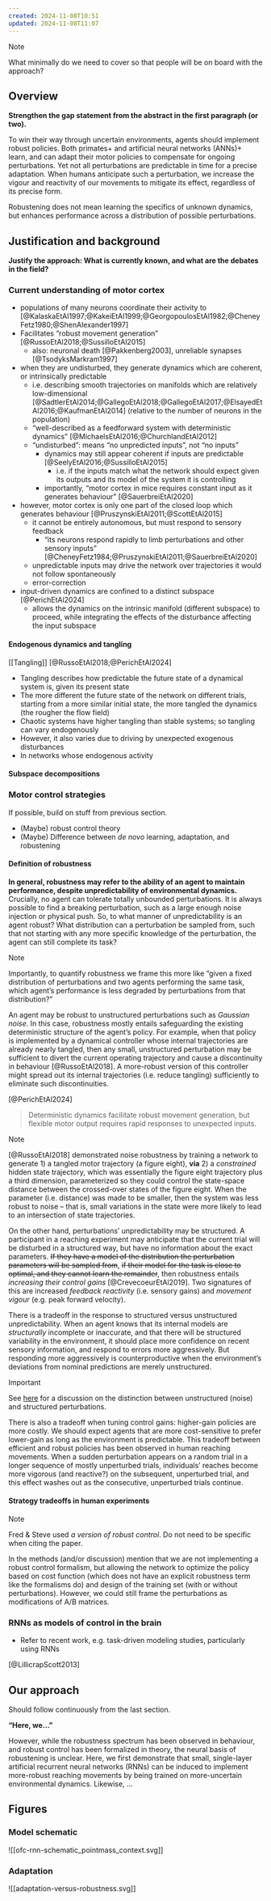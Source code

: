 ```yaml
---
created: 2024-11-08T10:51
updated: 2024-11-08T11:07
---
```

> [!Note]
>  What minimally do we need to cover so that people will be on board with the approach?
> 

## Overview

**Strengthen the gap statement from the abstract in the first paragraph (or two).**

To win their way through uncertain environments, agents should implement robust policies. 
Both primates+ and artificial neural networks (ANNs)+ learn, and can adapt their motor policies to compensate for ongoing perturbations.
Yet not all perturbations are predictable in time for a precise adaptation.
When humans anticipate such a perturbation, we increase the vigour and reactivity of our movements to mitigate its effect, regardless of its precise form. 

Robustening does not mean learning the specifics of unknown dynamics, but enhances performance across a distribution of possible perturbations. 

## Justification and background

**Justify the approach: What is currently known, and what are the debates in the field?** 

### Current understanding of motor cortex

- populations of many neurons coordinate their activity to [@KalaskaEtAl1997;@KakeiEtAl1999;@GeorgopoulosEtAl1982;@CheneyFetz1980;@ShenAlexander1997]
- Facilitates “robust movement generation” [@RussoEtAl2018;@SussilloEtAl2015]
	- also: neuronal death [@Pakkenberg2003], unreliable synapses [@TsodyksMarkram1997]
- when they are undisturbed, they generate dynamics which are coherent, or intrinsically predictable
	- i.e. describing smooth trajectories on manifolds which are relatively low-dimensional [@SadtlerEtAl2014;@GallegoEtAl2018;@GallegoEtAl2017;@ElsayedEtAl2016;@KaufmanEtAl2014] (relative to the number of neurons in the population)
	- “well-described as a feedforward system with deterministic dynamics” [@MichaelsEtAl2016;@ChurchlandEtAl2012]
	- “undisturbed”: means “no unpredicted inputs”, not “no inputs” 
		- dynamics may still appear coherent if inputs are predictable [@SeelyEtAl2016;@SussilloEtAl2015]
			- i.e. if the inputs match what the network should expect given its outputs and its model of the system it is controlling
		- importantly, “motor cortex in mice requires constant input as it generates behaviour” [@SauerbreiEtAl2020]
- however, motor cortex is only one part of the closed loop which generates behaviour [@PruszynskiEtAl2011;@ScottEtAl2015]
	- it cannot be entirely autonomous, but must respond to sensory feedback
		- “its neurons respond rapidly to limb perturbations and other sensory inputs” [@CheneyFetz1984;@PruszynskiEtAl2011;@SauerbreiEtAl2020]
	- unpredictable inputs may drive the network over trajectories it would not follow spontaneously
	- error-correction 
- input-driven dynamics are confined to a distinct subspace [@PerichEtAl2024]
	- allows the dynamics on the intrinsic manifold (different subspace) to proceed, while integrating the effects of the disturbance affecting the input subspace

#### Endogenous dynamics and tangling 

 [[Tangling]] [@RussoEtAl2018;@PerichEtAl2024]

- Tangling describes how predictable the future state of a dynamical system is, given its present state
- The more different the future state of the network on different trials, starting from a more similar initial state, the more tangled the dynamics (the rougher the flow field)
- Chaotic systems have higher tangling than stable systems; so tangling can vary endogenously 
- However, it also varies due to driving by unexpected exogenous disturbances
- In networks whose endogenous activity 

#### Subspace decompositions

### Motor control strategies

If possible, build on stuff from previous section.

- (Maybe) robust control theory
- (Maybe) Difference between *de novo* learning, adaptation, and robustening

#### Definition of robustness

**In general, robustness may refer to the ability of an agent to maintain performance, despite unpredictability of environmental dynamics.** 
Crucially, no agent can tolerate totally unbounded perturbations. It is always possible to find a breaking perturbation, such as a large enough noise injection or physical push.
So, to what manner of unpredictability is an agent robust? What distribution can a perturbation be sampled from, such that not starting with any more specific knowledge of the perturbation, the agent can still complete its task? 

> [!Note]
> Importantly, to quantify robustness we frame this more like “given a fixed distribution of perturbations and two agents performing the same task, which agent’s performance is less degraded by perturbations from that distribution?”
> 

An agent may be robust to unstructured perturbations such as *Gaussian noise*.
In this case, robustness mostly entails safeguarding the existing deterministic structure of the agent’s policy.
For example, when that policy is implemented by a dynamical controller whose internal trajectories are already nearly tangled, then any small, unstructured perturbation may be sufficient to divert the current operating trajectory and cause a discontinuity in behaviour [@RussoEtAl2018]. 
A more-robust version of this controller might spread out its internal trajectories (i.e. reduce tangling) sufficiently to eliminate such discontinuities. 

[@PerichEtAl2024]
> Deterministic dynamics facilitate  robust movement generation, but flexible motor output requires rapid responses to unexpected inputs.

> [!Note]
> [@RussoEtAl2018] demonstrated noise robustness by training a network to generate 1) a tangled motor trajectory (a figure eight), **via** 2) a *constrained* hidden state trajectory, which was essentially the figure eight trajectory plus a third dimension, parameterized so they could control the state-space distance between the crossed-over states of the figure eight. When the parameter (i.e. distance) was made to be smaller, then the system was less robust to noise – that is, small variations in the state were more likely to lead to an intersection of state trajectories.
> 

On the other hand, perturbations’ unpredictability may be structured.
A participant in a reaching experiment may anticipate that the current trial will be disturbed in a structured way, but have no information about the exact parameters. 
~~If they have a model of the distribution the perturbation parameters will be sampled from~~, ~~if their model for the task is close to optimal, and they cannot learn the remainder~~, then robustness entails *increasing their control gains* [@CrevecoeurEtAl2019]. 
Two signatures of this are increased *feedback reactivity* (i.e. sensory gains) and *movement vigour* (e.g. peak forward velocity).

There is a tradeoff in the response to structured versus unstructured unpredictability. 
When an agent knows that its internal models are *structurally* incomplete or inaccurate, and that there will be structured variability in the environment, it should place more confidence on recent sensory information, and respond to errors more aggressively.
But responding more aggressively is counterproductive when the environment’s deviations from nominal predictions are merely unstructured. 

> [!important] 
> See [here](https://console.anthropic.com/workbench/cd413896-4458-49c4-bf25-c7c9f2eb15d4) for a discussion on the distinction between unstructured (noise) and structured perturbations. 

There is also a tradeoff when tuning control gains: higher-gain policies are more costly. 
We should expect agents that are more cost-sensitive to prefer lower-gain as long as the environment is predictable. 
This tradeoff between efficient and robust policies has been observed in human reaching movements. 
When a sudden perturbation appears on a random trial in a longer sequence of mostly unperturbed trials, individuals’ reaches become more vigorous (and reactive?) on the subsequent, unperturbed trial, and this effect washes out as the consecutive, unperturbed trials continue.

#### Strategy tradeoffs in human experiments



> [!note]
> Fred & Steve used *a version of robust control*. Do not need to be specific when citing the paper.
> 
> In the methods (and/or discussion) mention that we are not implementing a robust control formalism, but allowing the network to optimize the policy based on cost function (which does not have an explicit robustness term like the formalisms do) and design of the training set (with or without perturbations). However, we could still frame the perturbations as modifications of A/B matrices.  
> 

### RNNs as models of control in the brain

- Refer to recent work, e.g. task-driven modeling studies, particularly using RNNs

[@LillicrapScott2013]
## Our approach 

Should follow continuously from the last section.

**“Here, we…”**

However, while the robustness spectrum has been observed in behaviour, and robust control has been formalized in theory, the neural basis of robustening is unclear. 
Here, we first demonstrate that small, single-layer artificial recurrent neural networks (RNNs) can be induced to implement more-robust reaching movements by being trained on more-uncertain environmental dynamics.
Likewise, …


## Figures
### Model schematic

![[ofc-rnn-schematic_pointmass_context.svg]]

### Adaptation 

![[adaptation-versus-robustness.svg]]

